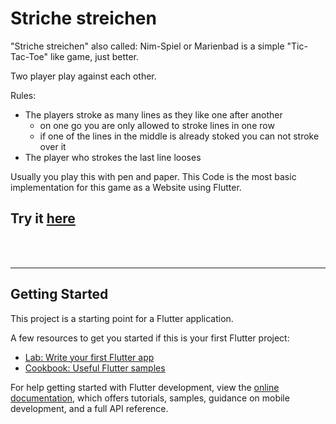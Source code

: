 # Striche streichen

"Striche streichen" also called: Nim-Spiel or Marienbad is a simple "Tic-Tac-Toe" like game, just better.

Two player play against each other.

Rules:

- The players stroke as many lines as they like one after another
  - on one go you are only allowed to stroke lines in one row
  - if one of the lines in the middle is already stoked you can not stroke over it
- The player who strokes the last line looses

Usually you play this with pen and paper.
This Code is the most basic implementation for this game as a Website using Flutter.

## Try it [here](http://streichen.nicolasebner.de/#/)

<br>
<br>

---

## Getting Started

This project is a starting point for a Flutter application.

A few resources to get you started if this is your first Flutter project:

- [Lab: Write your first Flutter app](https://docs.flutter.dev/get-started/codelab)
- [Cookbook: Useful Flutter samples](https://docs.flutter.dev/cookbook)

For help getting started with Flutter development, view the
[online documentation](https://docs.flutter.dev/), which offers tutorials,
samples, guidance on mobile development, and a full API reference.
